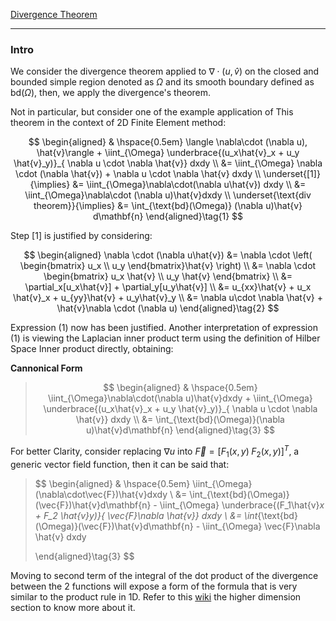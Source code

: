
[Divergence Theorem](../AMATH%20501%20Complex%20Analysis,%20Vector%20Calculus/Vector%20Calculus/Divergence%20Theorem.md)

---
### **Intro**


We consider the divergence theorem applied to $\nabla\cdot(u, \hat{v})$ on the closed and bounded simple region denoted as $\Omega$ and its smooth boundary defined as $\text{bd}(\Omega)$, then, we apply the divergence's theorem.

Not in particular, but consider one of the example application of This theorem in the context of 2D Finite Element method: 

$$
\begin{aligned}
    & \hspace{0.5em}
    \langle \nabla\cdot (\nabla u), \hat{v}\rangle + 
    \iint_{\Omega} \underbrace{(u_x\hat{v}_x + u_y \hat{v}_y)}_{
        \nabla u \cdot \nabla \hat{v}} dxdy
    \\
    &= \iint_{\Omega} 
    \nabla \cdot (\nabla \hat{v}) + \nabla u \cdot \nabla \hat{v}
    dxdy
    \\
    \underset{[1]}{\implies}
    &= 
    \iint_{\Omega}\nabla\cdot(\nabla u\hat{v}) dxdy 
    \\
    &= 
    \iint_{\Omega}\nabla\cdot (\nabla u)\hat{v}dxdy
    \\
    \underset{\text{div theorem}}{\implies}
    &=
    \int_{\text{bd}(\Omega)} 
        (\nabla u)\hat{v}
    d\mathbf{n}
\end{aligned}\tag{1}
$$

Step [1] is justified by considering: 

$$
\begin{aligned}
    \nabla \cdot (\nabla u\hat{v}) &= 
    \nabla \cdot \left(
        \begin{bmatrix}
            u_x \\ u_y
        \end{bmatrix}\hat{v}
    \right)
    \\
    &= 
    \nabla \cdot \begin{bmatrix}
        u_x \hat{v} \\ u_y \hat{v}
    \end{bmatrix}
    \\
    &= 
    \partial_x[u_x\hat{v}] + \partial_y[u_y\hat{v}]
    \\
    &= 
    u_{xx}\hat{v} + u_x \hat{v}_x + u_{yy}\hat{v} + u_y\hat{v}_y
    \\
    &= 
    \nabla u\cdot \nabla \hat{v} + \hat{v}\nabla \cdot (\nabla u)
\end{aligned}\tag{2}
$$

Expression (1) now has been justified. Another interpretation of expression (1) is viewing the Laplacian inner product term using the definition of Hilber Space Inner product directly, obtaining: 

**Cannonical Form**

> $$
> \begin{aligned}
>     & \hspace{0.5em}
>     \iint_{\Omega}\nabla\cdot(\nabla u)\hat{v}dxdy
>     +
>     \iint_{\Omega} \underbrace{(u_x\hat{v}_x + u_y \hat{v}_y)}_{
>         \nabla u \cdot \nabla \hat{v}} dxdy
>     \\
>     &= \int_{\text{bd}(\Omega)}(\nabla u)\hat{v}d\mathbf{n}
> \end{aligned}\tag{3}
> $$

For better Clarity, consider replacing $\nabla u$ into $\vec{F} = [F_1(x, y)\; F_2(x, y)]^T$, a generic vector field function, then it can be said that: 

> $$
> \begin{aligned}
>     & \hspace{0.5em}
>     \iint_{\Omega}
>     (\nabla\cdot\vec{F})\hat{v}dxdy
>     \\
>     &= \int_{\text{bd}(\Omega)}(\vec{F})\hat{v}d\mathbf{n}
>     -
>     \iint_{\Omega} \underbrace{(F_1\hat{v}_x + F_2 \hat{v}_y)}_{
>         \vec{F}\nabla \hat{v}} dxdy
>     \\
>     &= \int_{\text{bd}(\Omega)}(\vec{F})\hat{v}d\mathbf{n}
>     - \iint_{\Omega} \vec{F}\nabla \hat{v} dxdy
>         
> \end{aligned}\tag{3}
> $$

Moving to second term of the integral of the dot product of the divergence between the 2 functions will expose a form of the formula that is very similar to the product rule in 1D. Refer to this [wiki](https://en.wikipedia.org/wiki/Integration_by_parts) the higher dimension section to know more about it. 
